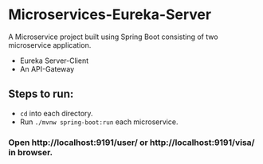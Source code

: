 # Microservices-Eureka-Server

A Microservice project built using Spring Boot consisting of two microservice application.
- Eureka Server-Client
- An API-Gateway

## Steps to run:
- ``` cd ``` into each directory.
- Run ``` ./mvnw spring-boot:run ``` each microservice. 

### Open http://localhost:9191/user/ or http://localhost:9191/visa/ in browser. 




